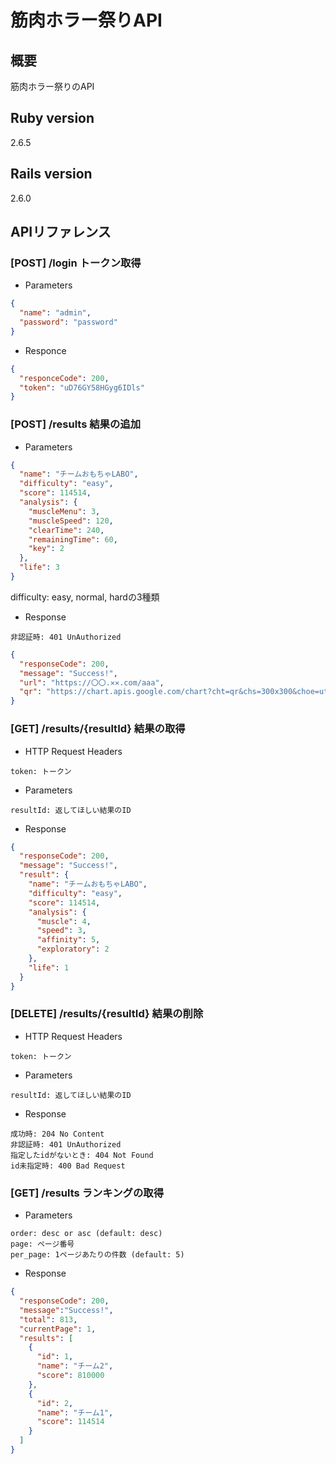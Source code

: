 # 筋肉ホラー祭りAPI

## 概要
筋肉ホラー祭りのAPI

## Ruby version
2.6.5

## Rails version
2.6.0

## APIリファレンス

### [POST] /login トークン取得
- Parameters

```json
{
  "name": "admin",
  "password": "password"
}
```

- Responce
```json
{
  "responceCode": 200,
  "token": "uD76GY58HGyg6IDls"
}
```

### [POST] /results 結果の追加

- Parameters

```json
{
  "name": "チームおもちゃLABO",
  "difficulty": "easy", 
  "score": 114514,
  "analysis": {
    "muscleMenu": 3,
    "muscleSpeed": 120,
    "clearTime": 240,
    "remainingTime": 60,
    "key": 2
  },
  "life": 3
}
```
difficulty: easy, normal, hardの3種類

- Response

`非認証時: 401 UnAuthorized`

```json
{
  "responseCode": 200,
  "message": "Success!",
  "url": "https://〇〇.✕✕.com/aaa",
  "qr": "https://chart.apis.google.com/chart?cht=qr&chs=300x300&choe=utf8&chl=https://〇〇.✕✕.com/aaa"
}
```

### [GET] /results/{resultId} 結果の取得

- HTTP Request Headers

```
token: トークン
```

- Parameters

```
resultId: 返してほしい結果のID
```

- Response

```json
{
  "responseCode": 200,
  "message": "Success!",
  "result": {
    "name": "チームおもちゃLABO",
    "difficulty": "easy",
    "score": 114514,
    "analysis": {
      "muscle": 4,
      "speed": 3,
      "affinity": 5,
      "exploratory": 2
    },
    "life": 1
  }
}
```

### [DELETE] /results/{resultId} 結果の削除

- HTTP Request Headers

```
token: トークン
```

- Parameters

```
resultId: 返してほしい結果のID
```

- Response

```
成功時: 204 No Content
非認証時: 401 UnAuthorized
指定したidがないとき: 404 Not Found
id未指定時: 400 Bad Request
```

### [GET] /results ランキングの取得

- Parameters

```
order: desc or asc (default: desc)
page: ページ番号
per_page: 1ページあたりの件数 (default: 5)
```

- Response

```json
{
  "responseCode": 200,
  "message":"Success!",
  "total": 813,
  "currentPage": 1,
  "results": [
    {
      "id": 1,
      "name": "チーム2",
      "score": 810000
    },
    {
      "id": 2,
      "name": "チーム1",
      "score": 114514
    }
  ]
}
```
